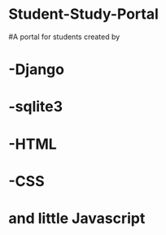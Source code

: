 # Student-Study-Portal

#A portal for students created by
#      -Django
#      -sqlite3
 #     -HTML
 #     -CSS
  #    and little Javascript

